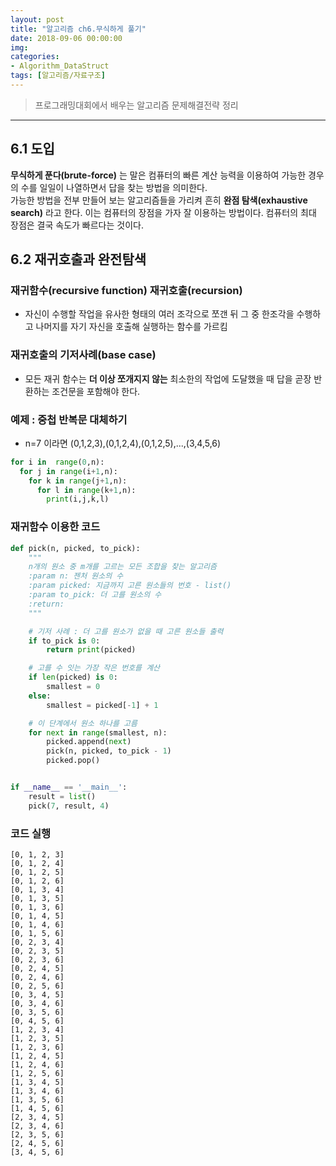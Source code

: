 ```yaml
---
layout: post
title: "알고리즘 ch6.무식하게 풀기"
date: 2018-09-06 00:00:00
img:
categories:
- Algorithm_DataStruct
tags: [알고리즘/자료구조]
---
```

> 프로그래밍대회에서 배우는 알고리즘 문제해결전략 정리

----

## 6.1 도입
**무식하게 푼다(brute-force)** 는 말은 컴퓨터의 빠른 계산 능력을 이용하여 가능한 경우의 수를 일일이 나열하면서 답을 찾는 방법을 의미한다.
<br> 가능한 방법을 전부 만들어 보는 알고리즘들을 가리켜 흔히 **완점 탐색(exhaustive search)** 라고 한다. 이는 컴퓨터의 장점을 가자 잘 이용하는 방법이다. 컴퓨터의 최대 장점은 결국 속도가 빠르다는 것이다.

## 6.2 재귀호출과 완전탐색
### 재귀함수(recursive function) 재귀호출(recursion)
- 자신이 수행할 작업을 유사한 형태의 여러 조각으로 쪼갠 뒤 그 중 한조각을 수행하고 나머지를 자기 자신을 호출해 실행하는 함수를 가르킴
### 재귀호출의 기저사례(base case)
- 모든 재귀 함수는 **더 이상 쪼개지지 않는** 최소한의 작업에 도달했을 때 답을 곧장 반환하는 조건문을 포함해야 한다.
### 예제 : 중첩 반복문 대체하기
- n=7 이라면 (0,1,2,3),(0,1,2,4),(0,1,2,5),...,(3,4,5,6)
```python
for i in  range(0,n):
  for j in range(i+1,n):
    for k in range(j+1,n):
      for l in range(k+1,n):
        print(i,j,k,l)
```

### 재귀함수 이용한 코드
```python
def pick(n, picked, to_pick):
    """
    n개의 원소 중 m개를 고르는 모든 조합을 찾는 알고리즘
    :param n: 젠처 원소의 수
    :param picked: 지금까지 고른 원소들의 번호 - list()
    :param to_pick: 더 고를 원소의 수
    :return:
    """

    # 기저 사례 : 더 고를 원소가 없을 때 고른 원소들 출력
    if to_pick is 0:
        return print(picked)

    # 고를 수 잇는 가장 작은 번호를 계산
    if len(picked) is 0:
        smallest = 0
    else:
        smallest = picked[-1] + 1

    # 이 단계에서 원소 하나를 고름
    for next in range(smallest, n):
        picked.append(next)
        pick(n, picked, to_pick - 1)
        picked.pop()


if __name__ == '__main__':
    result = list()
    pick(7, result, 4)

```

### 코드 실행
```console
[0, 1, 2, 3]
[0, 1, 2, 4]
[0, 1, 2, 5]
[0, 1, 2, 6]
[0, 1, 3, 4]
[0, 1, 3, 5]
[0, 1, 3, 6]
[0, 1, 4, 5]
[0, 1, 4, 6]
[0, 1, 5, 6]
[0, 2, 3, 4]
[0, 2, 3, 5]
[0, 2, 3, 6]
[0, 2, 4, 5]
[0, 2, 4, 6]
[0, 2, 5, 6]
[0, 3, 4, 5]
[0, 3, 4, 6]
[0, 3, 5, 6]
[0, 4, 5, 6]
[1, 2, 3, 4]
[1, 2, 3, 5]
[1, 2, 3, 6]
[1, 2, 4, 5]
[1, 2, 4, 6]
[1, 2, 5, 6]
[1, 3, 4, 5]
[1, 3, 4, 6]
[1, 3, 5, 6]
[1, 4, 5, 6]
[2, 3, 4, 5]
[2, 3, 4, 6]
[2, 3, 5, 6]
[2, 4, 5, 6]
[3, 4, 5, 6]
```
